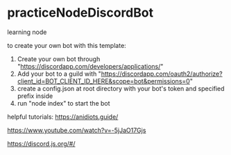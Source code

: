 # practiceNodeDiscordBot
learning node

to create your own bot with this template:
  1. Create your own bot through "https://discordapp.com/developers/applications/"
  2. Add your bot to a guild with "https://discordapp.com/oauth2/authorize?client_id=BOT_CLIENT_ID_HERE&scope=bot&permissions=0"
  3. create a config.json at root directory with your bot's token and specified prefix inside
  4. run "node index" to start the bot

helpful tutorials:
  https://anidiots.guide/
  
  https://www.youtube.com/watch?v=-5jJaO17Gjs
  
  https://discord.js.org/#/
